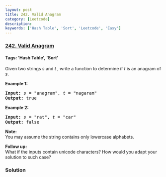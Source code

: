 ```yaml
---
layout: post
title: 242. Valid Anagram
category: [Leetcode]
description: 
keywords: ['Hash Table', 'Sort', 'Leetcode', 'Easy']
---
```

### [242. Valid Anagram](https://leetcode.com/problems/valid-anagram)

#### Tags: 'Hash Table', 'Sort'

<div class="content__u3I1 question-content__JfgR"><div><p>Given two strings <em>s</em> and <em>t </em>, write a function to determine if <em>t</em> is an anagram of <em>s</em>.</p>
<p><b>Example 1:</b></p>
<pre><b>Input:</b> <em>s</em> = "anagram", <em>t</em> = "nagaram"
<b>Output:</b> true
</pre>
<p><b>Example 2:</b></p>
<pre><b>Input:</b> <em>s</em> = "rat", <em>t</em> = "car"
<b>Output: </b>false
</pre>
<p><strong>Note:</strong><br/>
You may assume the string contains only lowercase alphabets.</p>
<p><strong>Follow up:</strong><br/>
What if the inputs contain unicode characters? How would you adapt your solution to such case?</p>
</div></div>

### Solution

